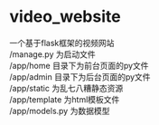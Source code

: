 # video_website
一个基于flask框架的视频网站  
/manage.py 为启动文件  
/app/home 目录下为前台页面的py文件  
/app/admin 目录下为后台页面的py文件  
/app/static 为乱七八糟静态资源  
/app/template 为html模板文件  
/app/models.py 为数据模型  

